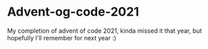 # Advent-og-code-2021
My completion of advent of code 2021, kinda missed it that year, but hopefully I'll remember for next year :)
